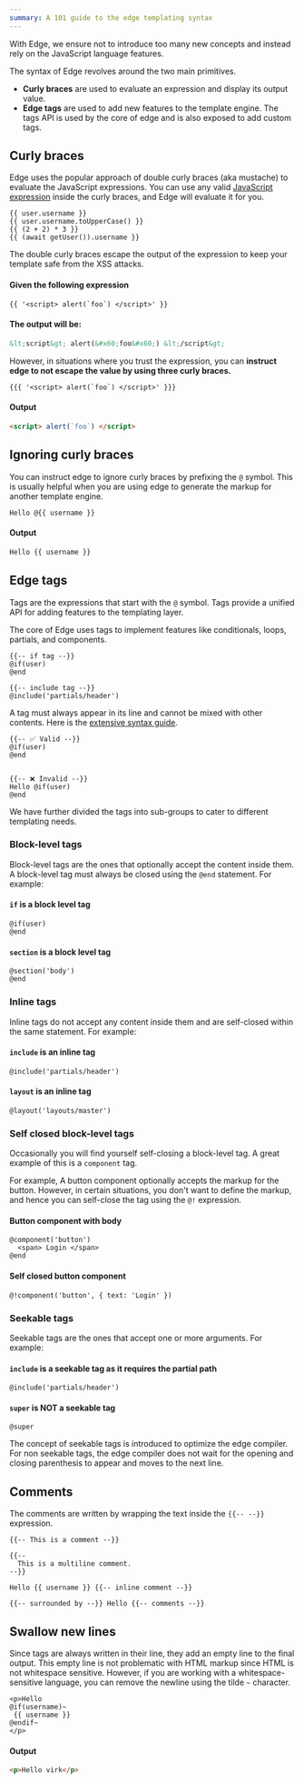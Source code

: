 ```yaml
---
summary: A 101 guide to the edge templating syntax
---
```


With Edge, we ensure not to introduce too many new concepts and instead rely on the JavaScript language features.

The syntax of Edge revolves around the two main primitives.

- **Curly braces** are used to evaluate an expression and display its output value.
- **Edge tags** are used to add new features to the template engine. The tags API is used by the core of edge and is also exposed to add custom tags.

## Curly braces

Edge uses the popular approach of double curly braces (aka mustache) to evaluate the JavaScript expressions. You can use any valid [JavaScript expression](https://developer.mozilla.org/en-US/docs/Web/JavaScript/Guide/Expressions_and_Operators#expressions) inside the curly braces, and Edge will evaluate it for you.

```edge
{{ user.username }}
{{ user.username.toUpperCase() }}
{{ (2 + 2) * 3 }}
{{ (await getUser()).username }}
```

The double curly braces escape the output of the expression to keep your template safe from the XSS attacks.

#### Given the following expression

```edge
{{ '<script> alert(`foo`) </script>' }}
```

#### The output will be:

```html
&lt;script&gt; alert(&#x60;foo&#x60;) &lt;/script&gt;
```

However, in situations where you trust the expression, you can **instruct edge to not escape the value by using three curly braces.**

```edge
{{{ '<script> alert(`foo`) </script>' }}}
```

#### Output

```html
<script> alert(`foo`) </script>
```

## Ignoring curly braces

You can instruct edge to ignore curly braces by prefixing the `@` symbol. This is usually helpful when you are using edge to generate the markup for another template engine.

```edge
Hello @{{ username }}
```

#### Output

```html
Hello {{ username }}
```

## Edge tags

Tags are the expressions that start with the `@` symbol. Tags provide a unified API for adding features to the templating layer.

The core of Edge uses tags to implement features like conditionals, loops, partials, and components.

```edge
{{-- if tag --}}
@if(user)
@end

{{-- include tag --}}
@include('partials/header')
```

A tag must always appear in its line and cannot be mixed with other contents. Here is the [extensive syntax guide](https://github.com/edge-js/syntax).

```edge
{{-- ✅ Valid --}}
@if(user)
@end


{{-- ❌ Invalid --}}
Hello @if(user)
@end
```

We have further divided the tags into sub-groups to cater to different templating needs.

### Block-level tags

Block-level tags are the ones that optionally accept the content inside them. A block-level tag must always be closed using the `@end` statement. For example:

#### `if` is a block level tag

```edge
@if(user)
@end
```

#### `section` is a block level tag

```edge
@section('body')
@end
```

### Inline tags

Inline tags do not accept any content inside them and are self-closed within the same statement. For example:

#### `include` is an inline tag

```edge
@include('partials/header')
```

#### `layout` is an inline tag

```edge
@layout('layouts/master')
```

### Self closed block-level tags

Occasionally you will find yourself self-closing a block-level tag. A great example of this is a `component` tag.

For example, A button component optionally accepts the markup for the button. However, in certain situations, you don't want to define the markup, and hence you can self-close the tag using the `@!` expression.

#### Button component with body

```edge
@component('button')
  <span> Login </span>
@end
```

#### Self closed button component

```edge
@!component('button', { text: 'Login' })
```

### Seekable tags

Seekable tags are the ones that accept one or more arguments. For example:

#### `include` is a seekable tag as it requires the partial path

```edge
@include('partials/header')
```

#### `super` is NOT a seekable tag

```edge
@super
```

The concept of seekable tags is introduced to optimize the edge compiler. For non seekable tags, the edge compiler does not wait for the opening and closing parenthesis to appear and moves to the next line.

## Comments

The comments are written by wrapping the text inside the `{{-- --}}` expression.

```edge
{{-- This is a comment --}}

{{--
  This is a multiline comment.
--}}

Hello {{ username }} {{-- inline comment --}}

{{-- surrounded by --}} Hello {{-- comments --}}
```

## Swallow new lines

Since tags are always written in their line, they add an empty line to the final output. This empty line is not problematic with HTML markup since HTML is not whitespace sensitive. However, if you are working with a whitespace-sensitive language, you can remove the newline using the tilde `~` character.

```edge
<p>Hello
@if(username)~
 {{ username }}
@endif~
</p>
```

#### Output

```html
<p>Hello virk</p>
```
